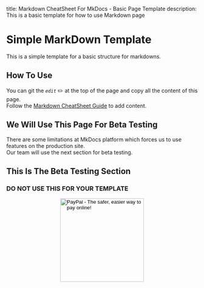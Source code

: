 title: Markdown CheatSheet For MkDocs - Basic Page Template
description: This is a basic template for how to use Markdown page
<!-- Meta Data for search engines - NOT Visible -->

# Simple MarkDown Template

This is a simple template for a basic structure for markdowns.

## How To Use

You can git the _`edit`_ :pencil2: at the top of the page and copy all the content of this page.  
Follow the [Markdown CheatSheet Guide](/markdownCheatSheet/welcome "Markdown CheatSheet Guide") to add content.

## We Will Use This Page For Beta Testing

There are some limitations at MkDocs platform which forces us to use features on the production site.  
Our team will use the next section for beta testing.

## This Is The Beta Testing Section

### DO NOT USE THIS FOR YOUR TEMPLATE

<!-- Donation Button -->
<form action="https://www.paypal.com/cgi-bin/webscr" method="post" target="_top" align="center"><input type="hidden" name="cmd" value="_s-xclick"><input type="hidden" name="hosted_button_id" value="Q94AU5RUD4X6A"><input type="image" src="https://raw.githubusercontent.com/fire1ce/3os.org/gh-pages/assets/images/beerDonation.png" width="220px" border="0" name="submit" alt="PayPal - The safer, easier way to pay online!"><img alt="" border="0" src="https://www.paypalobjects.com/en_US/i/scr/pixel.gif" width="1" height="1"></form>
<!-- Donation Button -->

